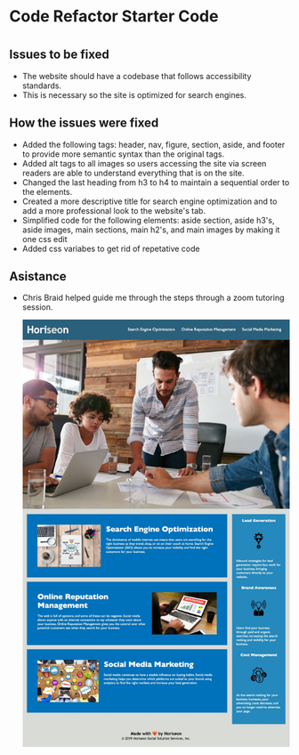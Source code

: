 # Code Refactor Starter Code
# <Horiseon>

## Issues to be fixed
* The website should have a codebase that follows accessibility standards.
* This is necessary so the site is optimized for search engines.

## How the issues were fixed
* Added the following tags: header, nav, figure, section,  aside, and footer to provide more semantic syntax than the original tags.
* Added alt tags to all images so users accessing the site via screen readers are able to understand everything that is on the site.
* Changed the last heading from h3 to h4 to maintain a sequential order to the elements.
* Created a more descriptive title for search engine optimization and to add a more professional look to the website's tab.
* Simplified code for the following elements: aside section, aside h3's, aside images, main sections, main h2's, and main images by making it one css edit
* Added css variabes to get rid of repetative code

## Asistance
* Chris Braid helped guide me through the steps through a zoom tutoring session.

    ![HoriseonWebPage](https://github.com/mosjoreland/horiseon-web-refactoring/blob/main/HoriseonWebPage.jpg)